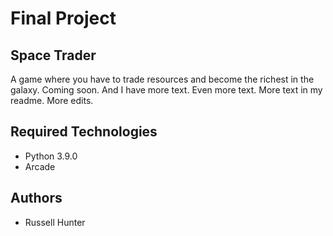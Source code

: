 # Final Project

## Space Trader

A game where you have to trade resources and become the richest in the galaxy.
Coming soon.
And I have more text.
Even more text.
More text in my readme.
More edits.

## Required Technologies

-   Python 3.9.0
-   Arcade

## Authors

-   Russell Hunter
